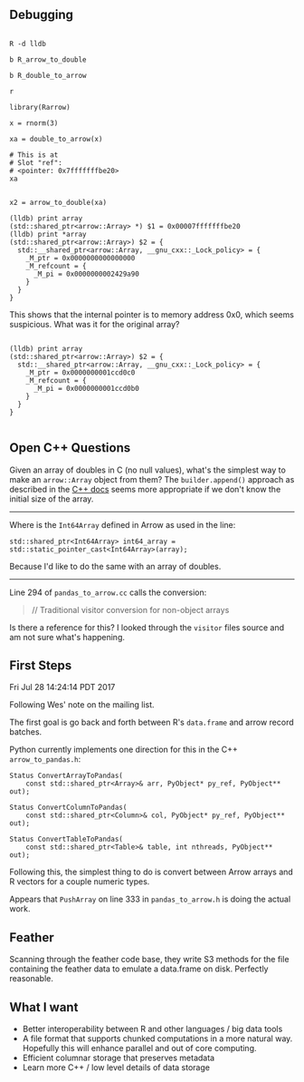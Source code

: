 ## Debugging

```

R -d lldb

b R_arrow_to_double

b R_double_to_arrow

r

library(Rarrow)

x = rnorm(3)

xa = double_to_arrow(x)

# This is at 
# Slot "ref":
# <pointer: 0x7fffffffbe20>
xa
```


```

x2 = arrow_to_double(xa)

(lldb) print array
(std::shared_ptr<arrow::Array> *) $1 = 0x00007fffffffbe20
(lldb) print *array
(std::shared_ptr<arrow::Array>) $2 = {
  std::__shared_ptr<arrow::Array, __gnu_cxx::_Lock_policy> = {
    _M_ptr = 0x0000000000000000
    _M_refcount = {
      _M_pi = 0x0000000002429a90
    }
  }
}
```

This shows that the internal pointer is to memory address 0x0, which seems
suspicious. What was it for the original array?

```

(lldb) print array
(std::shared_ptr<arrow::Array>) $2 = {
  std::__shared_ptr<arrow::Array, __gnu_cxx::_Lock_policy> = {
    _M_ptr = 0x0000000001ccd0c0
    _M_refcount = {
      _M_pi = 0x0000000001ccd0b0
    }
  }
}


```


## Open C++ Questions

Given an array of doubles in C (no null values), what's the simplest way to make an
`arrow::Array` object from them? The `builder.append()` approach as
described in the [C++ docs](https://arrow.apache.org/docs/cpp/index.html)
seems more appropriate if we don't know the initial size of the array.

------------------------------------------------------------

Where is the `Int64Array` defined in Arrow as used in the line:

```
std::shared_ptr<Int64Array> int64_array = std::static_pointer_cast<Int64Array>(array);
```

Because I'd like to do the same with an array of doubles.

------------------------------------------------------------

Line 294 of `pandas_to_arrow.cc` calls the conversion:

>   // Traditional visitor conversion for non-object arrays

Is there a reference for this? I looked through the `visitor` files source
and am not sure what's happening.


## First Steps

Fri Jul 28 14:24:14 PDT 2017

Following Wes' note on the mailing list.

The first goal is go back and forth between R's `data.frame` and arrow
record batches.

Python currently implements one direction for this in the C++
`arrow_to_pandas.h`:

```
Status ConvertArrayToPandas(
    const std::shared_ptr<Array>& arr, PyObject* py_ref, PyObject** out);

Status ConvertColumnToPandas(
    const std::shared_ptr<Column>& col, PyObject* py_ref, PyObject** out);

Status ConvertTableToPandas(
    const std::shared_ptr<Table>& table, int nthreads, PyObject** out);
```

Following this, the simplest thing to do is convert between Arrow arrays
and
R vectors for a couple numeric types.

Appears that `PushArray` on line 333 in `pandas_to_arrow.h` is doing the
actual work.


## Feather

Scanning through the feather code base, they write S3 methods for the file
containing the feather data to emulate a data.frame on disk. Perfectly
reasonable.


## What I want

- Better interoperability between R and other languages / big data tools
- A file format that supports chunked computations in a more natural way.
  Hopefully this will enhance parallel and out of core computing.
- Efficient columnar storage that preserves metadata
- Learn more C++ / low level details of data storage
